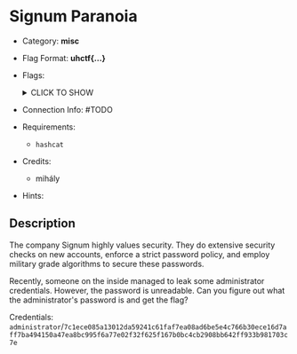 # Signum Paranoia
* Category: **misc**

* Flag Format: **uhctf{...}**

* Flags: <details><summary>CLICK TO SHOW</summary><ul><ul>
<li>static: <code>uhctf{constraints-make-weak-passwords-1nbany}</code></li>
</ul></ul></details>

* Connection Info: \#TODO

* Requirements:
    * `hashcat`

* Credits:
    * mihály

* Hints: <ul><ul>
</ul></ul>

## Description
The company Signum highly values security. They do extensive security checks on new accounts, enforce a strict password policy, and employ military grade algorithms to secure these passwords.

Recently, someone on the inside managed to leak some administrator credentials. However, the password is unreadable. Can you figure out what the administrator's password is and get the flag?

Credentials: `administrator`/`7c1ece085a13012da59241c61faf7ea08ad6be5e4c766b30ece16d7aff7ba494150a47ea8bc995f6a77e02f32f625f167b0bc4cb2908bb642ff933b981703c7e`
